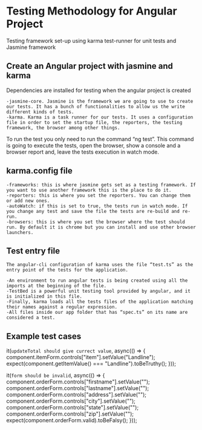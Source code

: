 # Testing Methodology for Angular Project
Testing framework set-up using karma test-runner for unit tests and Jasmine framework

## Create an Angular project with jasmine and karma

Dependencies are installed for testing when the angular project is created

	-jasmine-core. Jasmine is the framework we are going to use to create our tests. It has a bunch of functionalities to allow us the write different kinds of tests.
	-karma. Karma is a task runner for our tests. It uses a configuration file in order to set the startup file, the reporters, the testing framework, the browser among other things.
	
To run the test you only need to run the command “ng test”. This command is going to execute the tests, open the browser, show a console and a browser report and, leave the tests execution in watch mode.

## karma.config file

	-frameworks: this is where jasmine gets set as a testing framework. If you want to use another framework this is the place to do it.
	-reporters: this is where you set the reporters. You can change them or add new ones.
	-autoWatch: if this is set to true, the tests run in watch mode. If you change any test and save the file the tests are re-build and re-run.
	-browsers: this is where you set the browser where the test should run. By default it is chrome but you can install and use other browser launchers.
	
## Test entry file
	The angular-cli configuration of karma uses the file “test.ts” as the entry point of the tests for the application. 
	
	-An environment to run angular tests is being created using all the imports at the beginning of the file.
	-TestBed is a powerful unit testing tool provided by angular, and it is initialized in this file.
	-Finally, karma loads all the tests files of the application matching their names against a regular expression. 
	-All files inside our app folder that has “spec.ts” on its name are considered a test.
	
## Example test cases

it(`updateTotal should give currect value`, async(() => {
    component.itemForm.controls["item"].setValue("Landline");
    expect(component.getItemValue() === "Landline").toBeTruthy();
}));
  
it(`form should be invalid`, async(() => {
    component.orderForm.controls["firstname"].setValue("");
    component.orderForm.controls["lastname"].setValue("");
    component.orderForm.controls["address"].setValue("");
    component.orderForm.controls["city"].setValue("");
    component.orderForm.controls["state"].setValue("");
    component.orderForm.controls["zip"].setValue("");
    expect(component.orderForm.valid).toBeFalsy();
}));